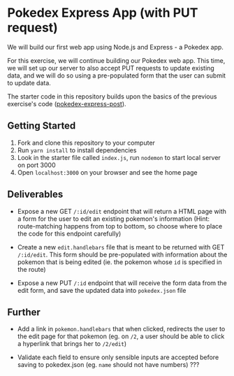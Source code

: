 # Pokedex Express App (with PUT request)

We will build our first web app using Node.js and Express - a Pokedex app.

For this exercise, we will continue building our Pokedex web app. This time, we will set up our server to also accept PUT requests to update existing data, and we will do so using a pre-populated form that the user can submit to update data.

The starter code in this repository builds upon the basics of the previous exercise's code ([pokedex-express-post](https://github.com/wdi-sg/pokedex-express-post)).

## Getting Started

1.  Fork and clone this repository to your computer
2.  Run `yarn install` to install dependencies
3.  Look in the starter file called `index.js`, run `nodemon` to start local server on port 3000
4.  Open `localhost:3000` on your browser and see the home page

## Deliverables

* Expose a new GET `/:id/edit` endpoint that will return a HTML page with a form for the user to edit an existing pokemon's information (Hint: route-matching happens from top to bottom, so choose where to place the code for this endpoint carefully)

* Create a new `edit.handlebars` file that is meant to be returned with GET `/:id/edit`. This form should be pre-populated with information about the pokemon that is being edited (ie. the pokemon whose `id` is specified in the route)

* Expose a new PUT `/:id` endpoint that will receive the form data from the edit form, and save the updated data into `pokedex.json` file

## Further

* Add a link in `pokemon.handlebars` that when clicked, redirects the user to the edit page for that pokemon (eg. on `/2`, a user should be able to click a hyperlink that brings her to `/2/edit`)

* Validate each field to ensure only sensible inputs are accepted before saving to pokedex.json (eg. `name` should not have numbers) ???
